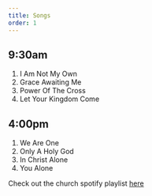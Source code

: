 ```yaml
---
title: Songs
order: 1
---
```


## 9:30am
1. I Am Not My Own
2. Grace Awaiting Me
3. Power Of The Cross
4. Let Your Kingdom Come
   
## 4:00pm
1. We Are One
2. Only A Holy God
3. In Christ Alone
4. You Alone

Check out the church spotify playlist [here](https://open.spotify.com/playlist/3gh0ZKXkJBDbNEnZqJJDXj?si=0908aa3f87544643)
